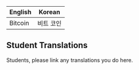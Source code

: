 | English | Korean |
| --- | --- |
| Bitcoin | 비트 코인|


Student Translations
----------------------
Students, please link any translations you do here.
